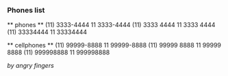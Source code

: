 
### Phones list

** phones **
(11) 3333-4444
11 3333-4444
(11) 3333 4444
11 3333 4444
(11) 33334444
11 33334444

** cellphones **
(11) 99999-8888
11 99999-8888
(11) 99999 8888
11 99999 8888
(11) 999998888
11 999998888

*by angry fingers*